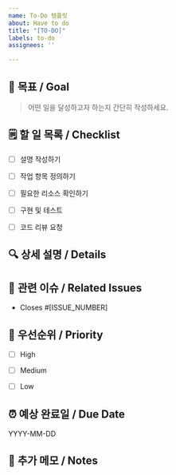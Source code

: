 ```yaml
---
name: To-Do 템플릿
about: Have to do
title: "[TO-DO]"
labels: to-do
assignees: ''

---
```


## 🚀 목표 / Goal
> 어떤 일을 달성하고자 하는지 간단히 작성하세요.


## 🗒️ 할 일 목록 / Checklist
- [ ] 설명 작성하기
- [ ] 작업 항목 정의하기
- [ ] 필요한 리소스 확인하기
- [ ] 구현 및 테스트
- [ ] 코드 리뷰 요청


## 🔍 상세 설명 / Details
<!--
Provide detailed description, background, and any relevant links or context.
-->


## 📎 관련 이슈 / Related Issues
- Closes #[ISSUE_NUMBER]


## 🚩 우선순위 / Priority
- [ ] High
- [ ] Medium
- [ ] Low


## ⏰ 예상 완료일 / Due Date
YYYY-MM-DD


## 📝 추가 메모 / Notes
<!--
Any additional notes or considerations.
-->
